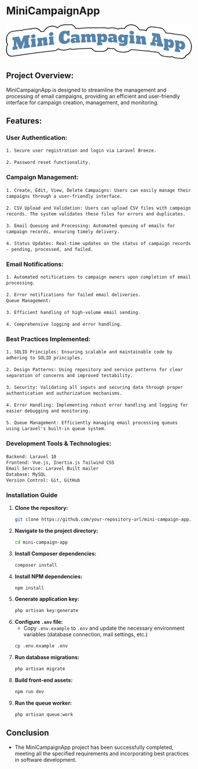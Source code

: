 # MiniCampaignApp


![Logo](public/Images/logo.png)


## Project Overview:

MiniCampaignApp is designed to streamline the management and processing of email campaigns, providing an efficient and user-friendly interface for campaign creation, management, and monitoring.

## Features:

### User Authentication:

    1. Secure user registration and login via Laravel Breeze.

    2. Password reset functionality.

### Campaign Management:

    1. Create, Edit, View, Delete Campaigns: Users can easily manage their campaigns through a user-friendly interface.

    2. CSV Upload and Validation: Users can upload CSV files with campaign records. The system validates these files for errors and duplicates.

    3. Email Queuing and Processing: Automated queuing of emails for campaign records, ensuring timely delivery.

    4. Status Updates: Real-time updates on the status of campaign records - pending, processed, and failed.

### Email Notifications:

    1. Automated notifications to campaign owners upon completion of email processing.

    2. Error notifications for failed email deliveries.
    Queue Management:

    3. Efficient handling of high-volume email sending.

    4. Comprehensive logging and error handling.


### Best Practices Implemented:

    1. SOLID Principles: Ensuring scalable and maintainable code by adhering to SOLID principles.

    2. Design Patterns: Using repository and service patterns for clear separation of concerns and improved testability.

    3. Security: Validating all inputs and securing data through proper authentication and authorization mechanisms.

    4. Error Handling: Implementing robust error handling and logging for easier debugging and monitoring.

    5. Queue Management: Efficiently managing email processing queues using Laravel's built-in queue system.

### Development Tools & Technologies:

    Backend: Laravel 10
    Frontend: Vue.js, Inertia.js Tailwind CSS
    Email Service: Laravel Built mailer
    Database: MySQL
    Version Control: Git, GitHub


### Installation Guide

1. **Clone the repository:**
    ```sh
    git clone https://github.com/your-repository-url/mini-campaign-app.git
    ```
2. **Navigate to the project directory:**
    ```sh
    cd mini-campaign-app
    ```
3. **Install Composer dependencies:**
    ```sh
    composer install
    ```
4. **Install NPM dependencies:**
    ```sh
    npm install
    ```
5. **Generate application key:**
    ```sh
    php artisan key:generate
    ```
6. **Configure `.env` file:**
    - Copy `.env.example` to `.env` and update the necessary environment variables (database connection, mail settings, etc.)
    ```sh
    cp .env.example .env
    ```
7. **Run database migrations:**
    ```sh
    php artisan migrate
    ```
8. **Build front-end assets:**
    ```sh
    npm run dev
    ```
9. **Run the queue worker:**
    ```sh
    php artisan queue:work
    ```
## Conclusion
- The MiniCampaignApp project has been successfully completed, meeting all the specified requirements and incorporating best practices in software development.




